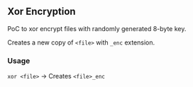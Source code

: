 ## Xor Encryption

PoC to xor encrypt files with randomly generated 8-byte key.

Creates a new copy of `<file>` with `_enc` extension.

### Usage
`xor <file>` -> Creates `<file>_enc`